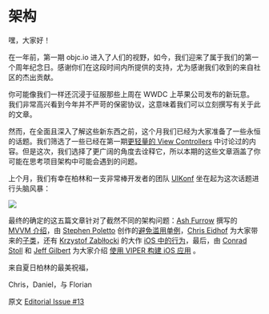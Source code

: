 # 架构

嘿，大家好！

在一年前，第一期 objc.io 进入了人们的视野，如今，我们迎来了属于我们的第一个周年纪念日。感谢你们在这段时间内所提供的支持，尤为感谢我们收到的来自社区的杰出贡献。

你可能像我们一样还沉浸于征服那些上周在 WWDC 上苹果公司发布的新玩意。我们非常高兴看到今年并不严苛的保密协议，这意味着我们可以立刻撰写有关于此的文章。

然而，在全面且深入了解这些新东西之前，这个月我们已经为大家准备了一些永恒的话题。我们筛选了一些已经在第一期[更轻量的 View Controllers][1] 中讨论过的内容。但是这次，我们选择了更广阔的角度去诠释它，所以本期的这些文章涵盖了你可能在思考项目架构中可能会遇到的问题。

上个月，我们有幸在柏林和一支非常棒开发者的团队 [UIKonf][1] 坐在起为这次话题进行头脑风暴：

![](http://img.objccn.io/issue-13/uikonf-meeting.jpg)

最终的确定的这五篇文章针对了截然不同的架构问题：[Ash Furrow][31] 撰写的 [MVVM 介绍][3]，由 [Stephen Poletto][41] 创作的[避免滥用单例][4]，[Chris Eidhof][51] 为大家带来的[子类][5]，还有 [Krzystof Zablłocki][61] 的大作 [iOS 中的行为][6]，最后，由 [Conrad Stoll][71] 和 [Jeff Gilbert][72] 为大家介绍 [使用 VIPER 构建 iOS 应用][7] 。


来自夏日柏林的最美祝福，

Chris，Daniel，与 Florian

原文 [Editorial Issue #13](http://www.objc.io/issue-13/editorial.html)

[1]: http://objccn.io/issue-1-1/
[2]: http://www.uikonf.com/
[3]: http://objccn.io/issue-13-1/
[4]: http://objccn.io/issue-13-2/
[5]: http://objccn.io/issue-13-3/
[6]: http://objccn.io/issue-13-4/
[7]: http://objccn.io/issue-13-5/

[31]: https://twitter.com/ashfurrow
[41]: https://twitter.com/stephenpoletto
[51]: https://twitter.com/chriseidhof
[61]: https://twitter.com/merowing_
[71]: https://twitter.com/conradstoll
[72]: mailto:jeff.gilbert@mutualmobile.com

